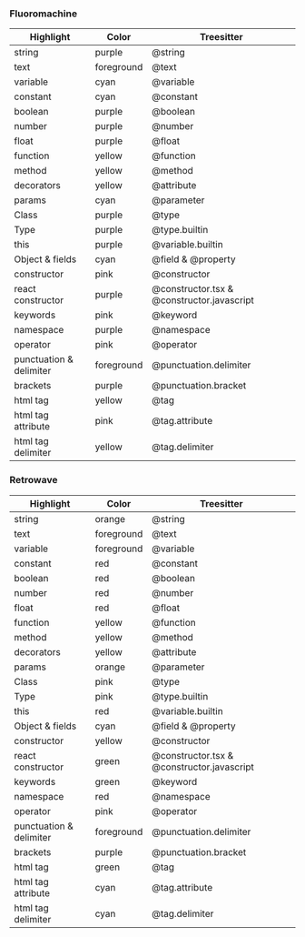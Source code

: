 ### Fluoromachine

| Highlight               | Color      | Treesitter                                 |
| ----------------------- | ---------- | ------------------------------------------ |
| string                  | purple     | @string                                    |
| text                    | foreground | @text                                      |
| variable                | cyan       | @variable                                  |
| constant                | cyan       | @constant                                  |
| boolean                 | purple     | @boolean                                   |
| number                  | purple     | @number                                    |
| float                   | purple     | @float                                     |
| function                | yellow     | @function                                  |
| method                  | yellow     | @method                                    |
| decorators              | yellow     | @attribute                                 |
| params                  | cyan       | @parameter                                 |
| Class                   | purple     | @type                                      |
| Type                    | purple     | @type.builtin                              |
| this                    | purple     | @variable.builtin                          |
| Object & fields         | cyan       | @field & @property                         |
| constructor             | pink       | @constructor                               |
| react constructor       | purple     | @constructor.tsx & @constructor.javascript |
| keywords                | pink       | @keyword                                   |
| namespace               | purple     | @namespace                                 |
| operator                | pink       | @operator                                  |
| punctuation & delimiter | foreground | @punctuation.delimiter                     |
| brackets                | purple     | @punctuation.bracket                       |
| html tag                | yellow     | @tag                                       |
| html tag attribute      | pink       | @tag.attribute                             |
| html tag delimiter      | yellow     | @tag.delimiter                             |

### Retrowave

| Highlight               | Color      | Treesitter                                 |
| ----------------------- | ---------- | ------------------------------------------ |
| string                  | orange     | @string                                    |
| text                    | foreground | @text                                      |
| variable                | foreground | @variable                                  |
| constant                | red        | @constant                                  |
| boolean                 | red        | @boolean                                   |
| number                  | red        | @number                                    |
| float                   | red        | @float                                     |
| function                | yellow     | @function                                  |
| method                  | yellow     | @method                                    |
| decorators              | yellow     | @attribute                                 |
| params                  | orange     | @parameter                                 |
| Class                   | pink       | @type                                      |
| Type                    | pink       | @type.builtin                              |
| this                    | red        | @variable.builtin                          |
| Object & fields         | cyan       | @field & @property                         |
| constructor             | yellow     | @constructor                               |
| react constructor       | green      | @constructor.tsx & @constructor.javascript |
| keywords                | green      | @keyword                                   |
| namespace               | red        | @namespace                                 |
| operator                | pink       | @operator                                  |
| punctuation & delimiter | foreground | @punctuation.delimiter                     |
| brackets                | purple     | @punctuation.bracket                       |
| html tag                | green      | @tag                                       |
| html tag attribute      | cyan       | @tag.attribute                             |
| html tag delimiter      | cyan       | @tag.delimiter                             |

